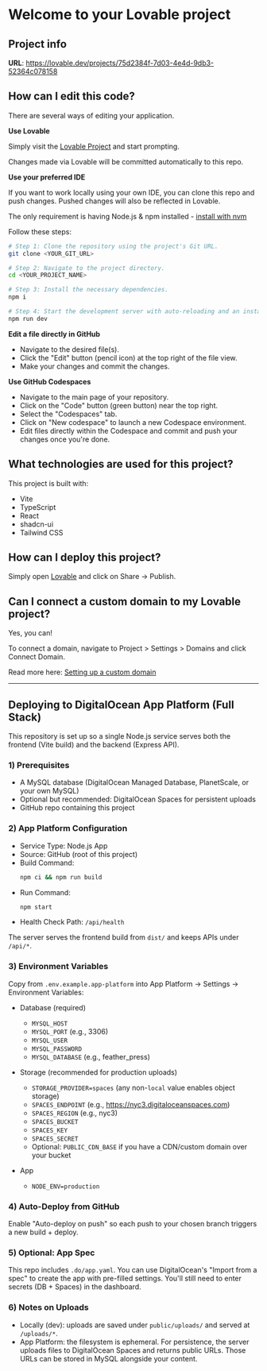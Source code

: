 # Welcome to your Lovable project

## Project info

**URL**: https://lovable.dev/projects/75d2384f-7d03-4e4d-9db3-52364c078158

## How can I edit this code?

There are several ways of editing your application.

**Use Lovable**

Simply visit the [Lovable Project](https://lovable.dev/projects/75d2384f-7d03-4e4d-9db3-52364c078158) and start prompting.

Changes made via Lovable will be committed automatically to this repo.

**Use your preferred IDE**

If you want to work locally using your own IDE, you can clone this repo and push changes. Pushed changes will also be reflected in Lovable.

The only requirement is having Node.js & npm installed - [install with nvm](https://github.com/nvm-sh/nvm#installing-and-updating)

Follow these steps:

```sh
# Step 1: Clone the repository using the project's Git URL.
git clone <YOUR_GIT_URL>

# Step 2: Navigate to the project directory.
cd <YOUR_PROJECT_NAME>

# Step 3: Install the necessary dependencies.
npm i

# Step 4: Start the development server with auto-reloading and an instant preview.
npm run dev
```

**Edit a file directly in GitHub**

- Navigate to the desired file(s).
- Click the "Edit" button (pencil icon) at the top right of the file view.
- Make your changes and commit the changes.

**Use GitHub Codespaces**

- Navigate to the main page of your repository.
- Click on the "Code" button (green button) near the top right.
- Select the "Codespaces" tab.
- Click on "New codespace" to launch a new Codespace environment.
- Edit files directly within the Codespace and commit and push your changes once you're done.

## What technologies are used for this project?

This project is built with:

- Vite
- TypeScript
- React
- shadcn-ui
- Tailwind CSS

## How can I deploy this project?

Simply open [Lovable](https://lovable.dev/projects/75d2384f-7d03-4e4d-9db3-52364c078158) and click on Share -> Publish.

## Can I connect a custom domain to my Lovable project?

Yes, you can!

To connect a domain, navigate to Project > Settings > Domains and click Connect Domain.

Read more here: [Setting up a custom domain](https://docs.lovable.dev/tips-tricks/custom-domain#step-by-step-guide)

---

## Deploying to DigitalOcean App Platform (Full Stack)

This repository is set up so a single Node.js service serves both the frontend (Vite build) and the backend (Express API).

### 1) Prerequisites

- A MySQL database (DigitalOcean Managed Database, PlanetScale, or your own MySQL)
- Optional but recommended: DigitalOcean Spaces for persistent uploads
- GitHub repo containing this project

### 2) App Platform Configuration

- Service Type: Node.js App
- Source: GitHub (root of this project)
- Build Command:
  ```sh
  npm ci && npm run build
  ```
- Run Command:
  ```sh
  npm start
  ```
- Health Check Path: `/api/health`

The server serves the frontend build from `dist/` and keeps APIs under `/api/*`.

### 3) Environment Variables

Copy from `.env.example.app-platform` into App Platform → Settings → Environment Variables:

- Database (required)
  - `MYSQL_HOST`
  - `MYSQL_PORT` (e.g., 3306)
  - `MYSQL_USER`
  - `MYSQL_PASSWORD`
  - `MYSQL_DATABASE` (e.g., feather_press)

- Storage (recommended for production uploads)
  - `STORAGE_PROVIDER=spaces` (any non-`local` value enables object storage)
  - `SPACES_ENDPOINT` (e.g., https://nyc3.digitaloceanspaces.com)
  - `SPACES_REGION` (e.g., nyc3)
  - `SPACES_BUCKET`
  - `SPACES_KEY`
  - `SPACES_SECRET`
  - Optional: `PUBLIC_CDN_BASE` if you have a CDN/custom domain over your bucket

- App
  - `NODE_ENV=production`

### 4) Auto-Deploy from GitHub

Enable "Auto-deploy on push" so each push to your chosen branch triggers a new build + deploy.

### 5) Optional: App Spec

This repo includes `.do/app.yaml`. You can use DigitalOcean's "Import from a spec" to create the app with pre-filled settings. You'll still need to enter secrets (DB + Spaces) in the dashboard.

### 6) Notes on Uploads

- Locally (dev): uploads are saved under `public/uploads/` and served at `/uploads/*`.
- App Platform: the filesystem is ephemeral. For persistence, the server uploads files to DigitalOcean Spaces and returns public URLs. Those URLs can be stored in MySQL alongside your content.

